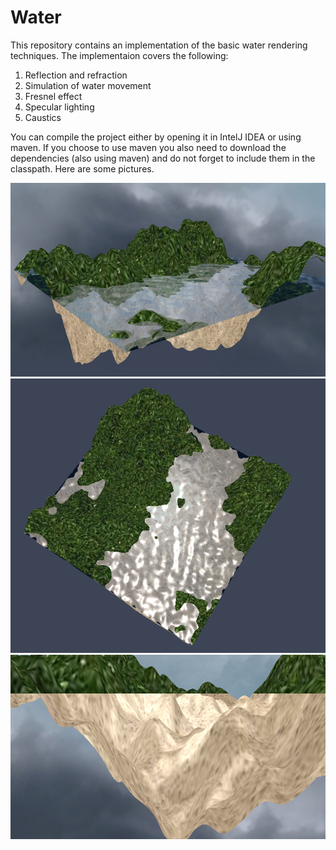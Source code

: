 # Water
This repository contains an implementation of the basic water rendering techniques. 
The implementaion covers the following:
1.	Reflection and refraction
2.	Simulation of water movement
3.	Fresnel effect
4.	Specular lighting
5.	Caustics

You can compile the project either by opening it in IntelJ IDEA or using maven. 
If you choose to use maven you also need to download the dependencies (also using maven) and do not forget to include them in the classpath.
Here are some pictures.

![Picture 1](/paper/pictures/30improvedFresnel.jpg)
![Picture 2](/paper/pictures/33specularHighlightsEffect.jpg)
![Picture 3](/paper/pictures/35withCaustics.jpg)
